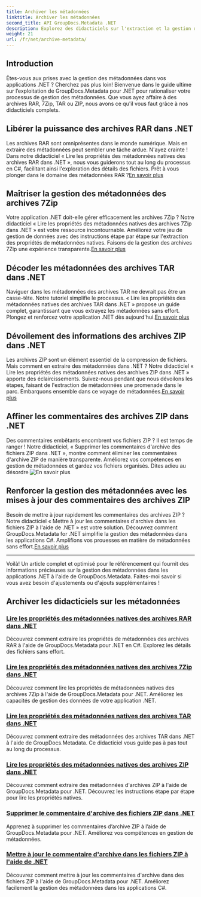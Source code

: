 ```yaml
---
title: Archiver les métadonnées
linktitle: Archiver les métadonnées
second_title: API GroupDocs.Metadata .NET
description: Explorez des didacticiels sur l'extraction et la gestion des propriétés de métadonnées à partir de divers formats d'archives tels que RAR, 7Zip, TAR et ZIP à l'aide de GroupDocs.Metadata pour .NET.
weight: 21
url: /fr/net/archive-metadata/
---
```


## Introduction

Êtes-vous aux prises avec la gestion des métadonnées dans vos applications .NET ? Cherchez pas plus loin! Bienvenue dans le guide ultime sur l’exploitation de GroupDocs.Metadata pour .NET pour rationaliser votre processus de gestion des métadonnées. Que vous ayez affaire à des archives RAR, 7Zip, TAR ou ZIP, nous avons ce qu'il vous faut grâce à nos didacticiels complets.

## Libérer la puissance des archives RAR dans .NET

 Les archives RAR sont omniprésentes dans le monde numérique. Mais en extraire des métadonnées peut sembler une tâche ardue. N'ayez crainte ! Dans notre didacticiel « Lire les propriétés des métadonnées natives des archives RAR dans .NET », nous vous guiderons tout au long du processus en C#, facilitant ainsi l'exploration des détails des fichiers. Prêt à vous plonger dans le domaine des métadonnées RAR ?[En savoir plus](./read-native-metadata-rar-archives/)

## Maîtriser la gestion des métadonnées des archives 7Zip

Votre application .NET doit-elle gérer efficacement les archives 7Zip ? Notre didacticiel « Lire les propriétés des métadonnées natives des archives 7Zip dans .NET » est votre ressource incontournable. Améliorez votre jeu de gestion de données avec des instructions étape par étape sur l'extraction des propriétés de métadonnées natives. Faisons de la gestion des archives 7Zip une expérience transparente.[En savoir plus](./read-native-metadata-7zip-archives/)

## Décoder les métadonnées des archives TAR dans .NET

 Naviguer dans les métadonnées des archives TAR ne devrait pas être un casse-tête. Notre tutoriel simplifie le processus. « Lire les propriétés des métadonnées natives des archives TAR dans .NET » propose un guide complet, garantissant que vous extrayez les métadonnées sans effort. Plongez et renforcez votre application .NET dès aujourd'hui.[En savoir plus](./read-native-metadata-tar-archives/)

## Dévoilement des informations des archives ZIP dans .NET

Les archives ZIP sont un élément essentiel de la compression de fichiers. Mais comment en extraire des métadonnées dans .NET ? Notre didacticiel « Lire les propriétés des métadonnées natives des archives ZIP dans .NET » apporte des éclaircissements. Suivez-nous pendant que nous dévoilons les étapes, faisant de l'extraction de métadonnées une promenade dans le parc. Embarquons ensemble dans ce voyage de métadonnées.[En savoir plus](./read-native-metadata-zip-archives/)

## Affiner les commentaires des archives ZIP dans .NET

 Des commentaires embêtants encombrent vos fichiers ZIP ? Il est temps de ranger ! Notre didacticiel, « Supprimer les commentaires d'archive des fichiers ZIP dans .NET », montre comment éliminer les commentaires d'archive ZIP de manière transparente. Améliorez vos compétences en gestion de métadonnées et gardez vos fichiers organisés. Dites adieu au désordre ![En savoir plus](./remove-archive-comment-zip-files/)

## Renforcer la gestion des métadonnées avec les mises à jour des commentaires des archives ZIP

Besoin de mettre à jour rapidement les commentaires des archives ZIP ? Notre didacticiel « Mettre à jour les commentaires d'archive dans les fichiers ZIP à l'aide de .NET » est votre solution. Découvrez comment GroupDocs.Metadata for .NET simplifie la gestion des métadonnées dans les applications C#. Amplifions vos prouesses en matière de métadonnées sans effort.[En savoir plus](./update-archive-comment-zip-files/)

---

Voilà! Un article complet et optimisé pour le référencement qui fournit des informations précieuses sur la gestion des métadonnées dans les applications .NET à l'aide de GroupDocs.Metadata. Faites-moi savoir si vous avez besoin d'ajustements ou d'ajouts supplémentaires !
## Archiver les didacticiels sur les métadonnées
### [Lire les propriétés des métadonnées natives des archives RAR dans .NET](./read-native-metadata-rar-archives/)
Découvrez comment extraire les propriétés de métadonnées des archives RAR à l'aide de GroupDocs.Metadata pour .NET en C#. Explorez les détails des fichiers sans effort.
### [Lire les propriétés des métadonnées natives des archives 7Zip dans .NET](./read-native-metadata-7zip-archives/)
Découvrez comment lire les propriétés de métadonnées natives des archives 7Zip à l'aide de GroupDocs.Metadata pour .NET. Améliorez les capacités de gestion des données de votre application .NET.
### [Lire les propriétés des métadonnées natives des archives TAR dans .NET](./read-native-metadata-tar-archives/)
Découvrez comment extraire des métadonnées des archives TAR dans .NET à l'aide de GroupDocs.Metadata. Ce didacticiel vous guide pas à pas tout au long du processus.
### [Lire les propriétés des métadonnées natives des archives ZIP dans .NET](./read-native-metadata-zip-archives/)
Découvrez comment extraire des métadonnées d'archives ZIP à l'aide de GroupDocs.Metadata pour .NET. Découvrez les instructions étape par étape pour lire les propriétés natives.
### [Supprimer le commentaire d'archive des fichiers ZIP dans .NET](./remove-archive-comment-zip-files/)
Apprenez à supprimer les commentaires d’archive ZIP à l’aide de GroupDocs.Metadata pour .NET. Améliorez vos compétences en gestion de métadonnées.
### [Mettre à jour le commentaire d'archive dans les fichiers ZIP à l'aide de .NET](./update-archive-comment-zip-files/)
Découvrez comment mettre à jour les commentaires d'archive dans des fichiers ZIP à l'aide de GroupDocs.Metadata pour .NET. Améliorez facilement la gestion des métadonnées dans les applications C#.